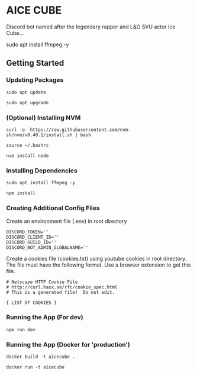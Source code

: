 # AICE CUBE

Discord bot named after the legendary rapper and L&amp;O SVU actor Ice Cube...

sudo apt install ffmpeg -y

## Getting Started

### Updating Packages

```
sudo apt update
```

```
sudo apt upgrade
```

### (Optional) Installing NVM

```
curl -o- https://raw.githubusercontent.com/nvm-sh/nvm/v0.40.1/install.sh | bash
```

```
source ~/.bashrc
```

```
nvm install node
```

### Installing Dependencies

```
sudo apt install ffmpeg -y
```

```
npm install
```

### Creating Additional Config Files

Create an environment file (.env) in root directory

```
DISCORD_TOKEN=''
DISCORD_CLIENT_ID=''
DISCORD_GUILD_ID=''
DISCORD_BOT_ADMIN_GLOBALNAME=''
```

Create a cookies file (cookies.txt) using youtube cookies in root directory. The file must have the following format. Use a browser extension to get this file.

```
# Netscape HTTP Cookie File
# http://curl.haxx.se/rfc/cookie_spec.html
# This is a generated file!  Do not edit.

{ LIST OF COOKIES }
```

### Running the App (For dev)

```
npm run dev
```

### Running the App (Docker for 'production')

```
docker build -t aicecube .
```

```
docker run -t aicecube
```